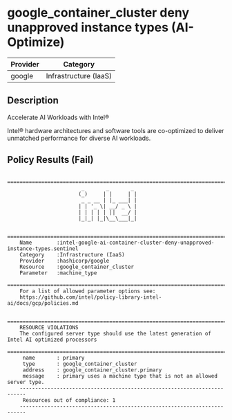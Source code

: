 # google_container_cluster deny unapproved instance types (AI-Optimize)

| Provider            | Category                 |
|---------------------|--------------------------|
| google              | Infrastructure (IaaS)    |

## Description

Accelerate AI Workloads with Intel®

Intel® hardware architectures and software tools are co-optimized to deliver unmatched performance for diverse AI workloads. 

## Policy Results (Fail)

        ========================================================================
                            _       _       _
                           (_)     | |     | |
                            _ _ __ | |_ ___| |
                           | | '_ \| __/ _ \ |
                           | | | | | ||  __/ |
                           |_|_| |_|\__\___|_|

        ========================================================================
        Name        :intel-google-ai-container-cluster-deny-unapproved-instance-types.sentinel
        Category    :Infrastructure (IaaS)
        Provider    :hashicorp/google
        Resource    :google_container_cluster
        Parameter   :machine_type
        ========================================================================
        For a list of allowed parameter options see:
        https://github.com/intel/policy-library-intel-ai/docs/gcp/policies.md

        ========================================================================
        RESOURCE VIOLATIONS
        The configured server type should use the latest generation of Intel AI optimized processors
        ========================================================================
         name       : primary
         type       : google_container_cluster
         address    : google_container_cluster.primary
         message    : primary uses a machine type that is not an allowed server type.
        ------------------------------------------------------------------------
         Resources out of compliance: 1
        ------------------------------------------------------------------------